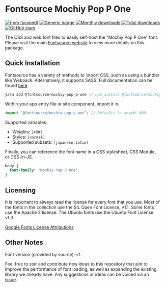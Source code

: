# Fontsource Mochiy Pop P One

[![npm (scoped)](https://img.shields.io/npm/v/@fontsource/mochiy-pop-p-one?color=brightgreen)](https://www.npmjs.com/package/@fontsource/mochiy-pop-p-one) [![Generic badge](https://img.shields.io/badge/fontsource-passing-brightgreen)](https://github.com/fontsource/fontsource) [![Monthly downloads](https://badgen.net/npm/dm/@fontsource/mochiy-pop-p-one)](https://github.com/fontsource/fontsource) [![Total downloads](https://badgen.net/npm/dt/@fontsource/mochiy-pop-p-one)](https://github.com/fontsource/fontsource) [![GitHub stars](https://img.shields.io/github/stars/fontsource/fontsource.svg?style=social&label=Star)](https://github.com/fontsource/fontsource/stargazers)

The CSS and web font files to easily self-host the “Mochiy Pop P One” font. Please visit the main [Fontsource website](https://fontsource.org/fonts/mochiy-pop-p-one) to view more details on this package.

## Quick Installation

Fontsource has a variety of methods to import CSS, such as using a bundler like Webpack. Alternatively, it supports SASS. Full documentation can be found [here](https://fontsource.org/docs/introduction).

```javascript
yarn add @fontsource/mochiy-pop-p-one // npm install @fontsource/mochiy-pop-p-one
```

Within your app entry file or site component, import it in.

```javascript
import "@fontsource/mochiy-pop-p-one"; // Defaults to weight 400.
```

Supported variables:

- Weights: `[400]`
- Styles: `[normal]`
- Supported subsets: `[japanese,latin]`

Finally, you can reference the font name in a CSS stylesheet, CSS Module, or CSS-in-JS.

```css
body {
  font-family: "Mochiy Pop P One";
}
```



## Licensing

It is important to always read the license for every font that you use.
Most of the fonts in the collection use the SIL Open Font License, v1.1. Some fonts use the Apache 2 license. The Ubuntu fonts use the Ubuntu Font License v1.0.

[Google Fonts License Attributions](https://fonts.google.com/attribution)

## Other Notes

Font version (provided by source): `v7`.

Feel free to star and contribute new ideas to this repository that aim to improve the performance of font loading, as well as expanding the existing library we already have. Any suggestions or ideas can be voiced via an [issue](https://github.com/fontsource/fontsource/issues).
